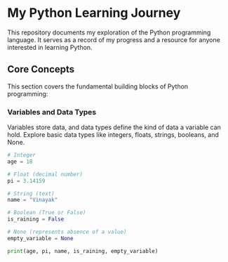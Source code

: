 <h1 class="title">My Python Learning Journey</h1>

<p class="description">This repository documents my exploration of the Python programming language. It serves as a record of my progress and a resource for anyone interested in learning Python.</p>

<div class="content">

<h2 class="core-concepts">Core Concepts</h2>
  This section covers the fundamental building blocks of Python programming:

 <h3 class=**Variables and Data Types**>Variables and Data Types</h3>

  Variables store data, and data types define the kind of data a variable can hold. Explore basic data types like integers, floats, strings, booleans, and None.

  ```python
  # Integer
  age = 18

  # Float (decimal number)
  pi = 3.14159

  # String (text)
  name = "Vinayak"

  # Boolean (True or False)
  is_raining = False

  # None (represents absence of a value)
  empty_variable = None

  print(age, pi, name, is_raining, empty_variable)
